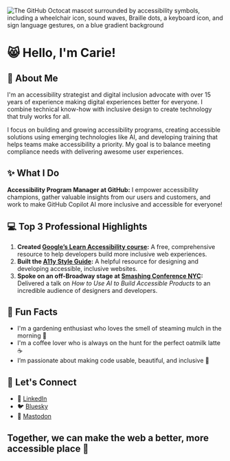 ![The GitHub Octocat mascot surrounded by accessibility symbols, including a wheelchair icon, sound waves, Braille dots, a keyboard icon, and sign language gestures, on a blue gradient background](https://github.com/user-attachments/assets/2fe304ba-336c-4d06-8a0c-8b03f8b6433e)

# 😸 Hello, I'm Carie!

## 🚀 About Me
I'm an accessibility strategist and digital inclusion advocate with over 15 years of experience making digital experiences better for everyone. I combine technical know-how with inclusive design to create technology that truly works for all.

I focus on building and growing accessibility programs, creating accessible solutions using emerging technologies like AI, and developing training that helps teams make accessibility a priority. My goal is to balance meeting compliance needs with delivering awesome user experiences.

## ✨ What I Do
**Accessibility Program Manager at GitHub:** I empower accessibility champions, gather valuable insights from our users and customers, and work to make GitHub Copilot AI more inclusive and accessible for everyone!

## 💻 Top 3 Professional Highlights
1. **Created [Google’s Learn Accessibility course](https://web.dev/learn/accessibility):** A free, comprehensive resource to help developers build more inclusive web experiences.
2. **Built the [A11y Style Guide](https://a11y-style-guide.com/style-guide):** A helpful resource for designing and developing accessible, inclusive websites.
3. **Spoke on an off-Broadway stage at [Smashing Conference NYC](https://smashingconf.com/ny-2024):** Delivered a talk on *How to Use AI to Build Accessible Products* to an incredible audience of designers and developers.

## 🌟 Fun Facts
- I'm a gardening enthusiast who loves the smell of steaming mulch in the morning 🌱
- I'm a coffee lover who is always on the hunt for the perfect oatmilk latte ☕
- I’m passionate about making code usable, beautiful, and inclusive 🦾

## 📢 Let's Connect
- 💼 [LinkedIn](https://linkedin.com/in/cariefisher)  
- 🐦 [Bluesky](https://bsky.app/profile/cariefisher.bsky.social)  
- 🐘 [Mastodon](https://mstdn.social/@cariefisher)  

## Together, we can make the web a better, more accessible place 🫶
